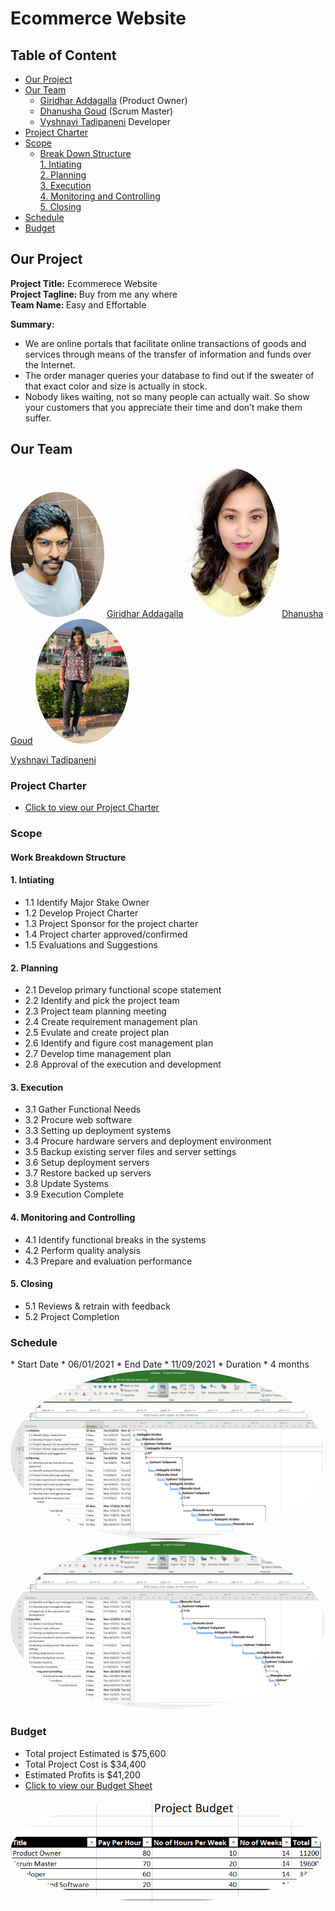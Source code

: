 
# Ecommerce Website

## Table of Content
* [Our Project](#ourproject)
* [Our Team](#ourteam)
  * [Giridhar Addagalla](#giridhar) (Product Owner)
  * [Dhanusha Goud](#dhanush) (Scrum Master)
  * [Vyshnavi Tadipaneni](#vyshnavi)  Developer
* [Project Charter](#projectcharter)
* [Scope](#scope)
   * [Break Down Structure](#breakdown)    
         [1. Intiating](#iniating)    
         [2. Planning ](#planning)  
         [3. Execution](#execution)    
         [4. Monitoring and Controlling](#monitoring)  
         [5. Closing](#closing)  
* [Schedule](#schedule)
* [Budget](#budget)

<h2 id="ourproject"> Our Project </h2>
   <strong>Project Title:</strong> Ecommerece Website<br>
   <strong>Project Tagline: </strong>Buy from me any where<br>
   <strong>Team Name: </strong>Easy and Effortable<br>
   
**Summary:**<br>
* We are online portals that facilitate online transactions of goods and services through means of the transfer of information and funds over the Internet. 
* The order manager queries your database to find out if the sweater of that exact color and size is actually in stock.
* Nobody likes waiting, not so many people can actually wait. So show your customers that you appreciate their time and don’t make them suffer.

<h2 id="ourteam">Our Team</h3>

<img src="./images/giridhar.jpeg" alt="giridhar image" width="150" style="border-radius:50%" />
<a href="https://github.com/giridhar196" id="giridhar">Giridhar Addagalla</a>
              

<img src="./images/dhanushag.jpeg" alt="dhanush image" width="150" style="border-radius:50%" />
<a href="https://github.com/Dhanushagoud" id="dhanush">Dhanusha Goud</a>


<img src="./images/vyshnavi.jpeg" alt="vyshnavi image" width="150" style="border-radius:50%" />

<a href="https://github.com/vyshnavi1996" id="vyshnavi">Vyshnavi Tadipaneni</a>
   
<h3 id="projectcharter"> Project Charter</h3>

* [Click to view our Project Charter](markdown/charter.md)


<h3 id="scope"> Scope</h3>

<h4 id="breakdown"> Work Breakdown Structure </h4>

<h4 id="iniating"> 1. Intiating</h4>

 * 1.1 Identify Major Stake Owner
 * 1.2 Develop Project Charter
 * 1.3 Project Sponsor for the project charter 
 * 1.4 Project charter approved/confirmed
 * 1.5 Evaluations and Suggestions
 
<h4 id="planning"> 2. Planning </h4>

 * 2.1 Develop primary functional scope statement 
 * 2.2 Identify and pick the project team 
 * 2.3 Project team planning meeting
 * 2.4 Create requirement management plan
 * 2.5 Evulate and create project plan  
 * 2.6 Identify and figure cost management plan 
 * 2.7 Develop time management plan  
 * 2.8 Approval of the execution and development
 
<h4 id="execution"> 3. Execution</h4>

  * 3.1 Gather Functional Needs
  * 3.2 Procure web software
  * 3.3 Setting up deployment systems
  * 3.4 Procure hardware servers and deployment environment
  * 3.5 Backup existing server files and server settings
  * 3.6 Setup deployment servers
  * 3.7 Restore backed up servers
  * 3.8 Update Systems
  * 3.9 Execution Complete
<h4 id="monitoring"> 4. Monitoring and Controlling</h4>

  * 4.1 Identify functional breaks in the systems
  * 4.2 Perform quality analysis
  * 4.3 Prepare and evaluation performance
  
<h4 id="closing"> 5. Closing</h4>

  * 5.1 Reviews & retrain with feedback
  * 5.2 Project Completion

<h3 id="schedule"> Schedule</h3>
* Start Date
  * 06/01/2021
* End Date
  * 11/09/2021
* Duration
  * 4 months

<img src="./images/project_schedule.png" alt="Project Schedule image" width="max" style="border-radius:50%" />

<img src="./images/project_schedule_2.png" alt="Project Schedule image" width="max" style="border-radius:50%" />

<h3 id="budget"> Budget</h3>

* Total project Estimated is $75,600
* Total Project Cost is $34,400
* Estimated Profits is $41,200
* [Click to view our Budget Sheet](budget/budget.xlxs)

<img src="./images/project_budget.PNG" alt="budget image" width="500" style="border-radius:50%" />
